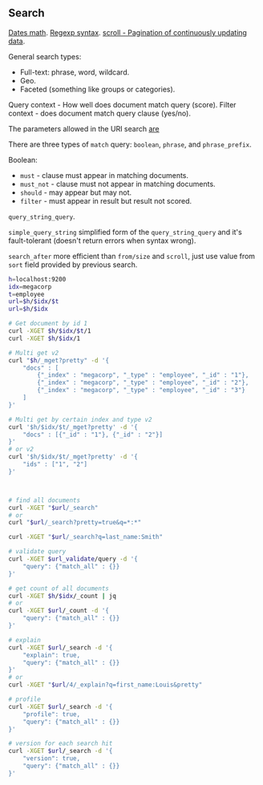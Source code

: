 Search
-

[Dates math](https://www.elastic.co/guide/en/elasticsearch/reference/current/query-dsl-range-query.html#_date_math_and_rounding).
[Regexp syntax](https://www.elastic.co/guide/en/elasticsearch/reference/current/query-dsl-regexp-query.html#regexp-syntax).
[scroll - Pagination of continuously updating data](https://www.elastic.co/guide/en/elasticsearch/reference/current/search-request-scroll.html).

General search types:
* Full-text: phrase, word, wildcard.
* Geo.
* Faceted (something like groups or categories).

Query context - How well does document match query (score).
Filter context - does document match query clause (yes/no).

The parameters allowed in the URI search
[are](https://www.elastic.co/guide/en/elasticsearch/reference/current/search-uri-request.html#_parameters_4)

There are three types of `match` query: `boolean`, `phrase`, and `phrase_prefix`.

Boolean:
* `must` - clause must appear in matching documents.
* `must_not` - clause must not appear in matching documents.
* `should` - may appear but may not.
* `filter` - must appear in result but result not scored.

`query_string_query`.

`simple_query_string` simplified form of the `query_string_query`
and it's fault-tolerant (doesn't return errors when syntax wrong).

`search_after` more efficient than `from/size` and `scroll`,
just use value from `sort` field provided by previous search.

````sh
h=localhost:9200
idx=megacorp
t=employee
url=$h/$idx/$t
url=$h/$idx

# Get document by id 1
curl -XGET $h/$idx/$t/1
curl -XGET $h/$idx/1

# Multi get v2
curl "$h/_mget?pretty" -d '{
    "docs" : [
        {"_index" : "megacorp", "_type" : "employee", "_id" : "1"},
        {"_index" : "megacorp", "_type" : "employee", "_id" : "2"},
        {"_index" : "megacorp", "_type" : "employee", "_id" : "3"}
    ]
}'

# Multi get by certain index and type v2
curl '$h/$idx/$t/_mget?pretty' -d '{
    "docs" : [{"_id" : "1"}, {"_id" : "2"}]
}'
# or v2
curl '$h/$idx/$t/_mget?pretty' -d '{
    "ids" : ["1", "2"]
}'



# find all documents
curl -XGET "$url/_search"
# or
curl "$url/_search?pretty=true&q=*:*"

curl -XGET "$url/_search?q=last_name:Smith"

# validate query
curl -XGET $url_validate/query -d '{
    "query": {"match_all" : {}}
}'

# get count of all documents
curl -XGET $h/$idx/_count | jq
# or
curl -XGET $url/_count -d '{
    "query": {"match_all" : {}}
}'

# explain
curl -XGET $url/_search -d '{
    "explain": true,
    "query": {"match_all" : {}}
}'
# or
curl -XGET "$url/4/_explain?q=first_name:Louis&pretty"

# profile
curl -XGET $url/_search -d '{
    "profile": true,
    "query": {"match_all" : {}}
}'

# version for each search hit
curl -XGET $url/_search -d '{
    "version": true,
    "query": {"match_all" : {}}
}'

````
